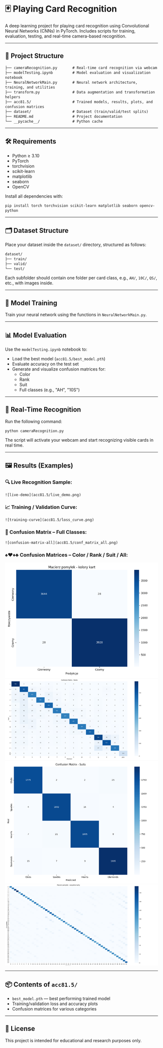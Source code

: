 # 🃏 Playing Card Recognition

A deep learning project for playing card recognition using Convolutional Neural Networks (CNNs) in PyTorch. Includes scripts for training, evaluation, testing, and real-time camera-based recognition.

---

## 📁 Project Structure

```
├── cameraRecognition.py       # Real-time card recognition via webcam
├── modelTesting.ipynb         # Model evaluation and visualization notebook
├── NeuralNetworkMain.py       # Neural network architecture, training, and utilities
├── transform.py               # Data augmentation and transformation helpers
├── acc81.5/                   # Trained models, results, plots, and confusion matrices
├── dataset/                   # Dataset (train/valid/test splits)
├── README.md                  # Project documentation
└── __pycache__/               # Python cache
```

---

## 🛠️ Requirements

- Python ≥ 3.10  
- PyTorch  
- torchvision  
- scikit-learn  
- matplotlib  
- seaborn  
- OpenCV  

Install all dependencies with:

```
pip install torch torchvision scikit-learn matplotlib seaborn opencv-python
```

---

## 🗂️ Dataset Structure

Place your dataset inside the `dataset/` directory, structured as follows:

```
dataset/
├── train/
├── valid/
└── test/
```

Each subfolder should contain one folder per card class, e.g., `AH/`, `10C/`, `QS/`, etc., with images inside.

---

## 🧠 Model Training

Train your neural network using the functions in `NeuralNetworkMain.py`.

---

## 📊 Model Evaluation

Use the `modelTesting.ipynb` notebook to:

- Load the best model (`acc81.5/best_model.pth`)
- Evaluate accuracy on the test set
- Generate and visualize confusion matrices for:
  - Color
  - Rank
  - Suit
  - Full classes (e.g., "AH", "10S")

---

## 🎥 Real-Time Recognition

Run the following command:

```
python cameraRecognition.py
```

The script will activate your webcam and start recognizing visible cards in real time.

---

## 🖼️ Results (Examples)

### 🔍 Live Recognition Sample:
```
![live-demo](acc81.5/live_demo.png)
```

### 📈 Training / Validation Curve:
```
![training-curve](acc81.5/loss_curve.png)
```

### 🔁 Confusion Matrix – Full Classes:
```
![confusion-matrix-all](acc81.5/conf_matrix_all.png)
```

### ♠️♥️♦️♣️ Confusion Matrices – Color / Rank / Suit / All:
![confusion-color](acc81.5/confusionMatrix/redBlackCM.png)
![confusion-rank](acc81.5/confusionMatrix/englishFigureCM.png)
![confusion-suit](acc81.5/confusionMatrix/englishCardColorCM.png)
![confusion-all](acc81.5/confusionMatrix/allCardsCM.png)

---

## 📦 Contents of `acc81.5/`

- `best_model.pth` — best performing trained model
- Training/validation loss and accuracy plots
- Confusion matrices for various categories

---

## 📄 License

This project is intended for educational and research purposes only.
